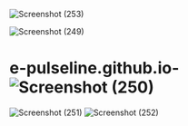 ![Screenshot (253)](https://user-images.githubusercontent.com/105584606/177850080-759bac41-7c87-40c4-b7c2-337ef87674b1.png)

![Screenshot (249)](https://user-images.githubusercontent.com/105584606/177846464-d3e831e9-5db0-4b14-80f7-b179155d11aa.png)
# e-pulseline.github.io-![Screenshot (250)](https://user-images.githubusercontent.com/105584606/177847583-4c11ca8f-c419-47a5-8b51-01fad981c9a2.png)
![Screenshot (251)](https://user-images.githubusercontent.com/105584606/177848428-523a3877-dfe0-4f15-8773-6cd72d3314b9.png)
![Screenshot (252)](https://user-images.githubusercontent.com/105584606/177849500-87192e80-89fe-464e-86b7-f5e041f03917.png)

